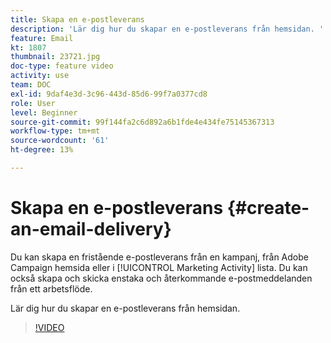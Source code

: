 ```yaml
---
title: Skapa en e-postleverans
description: 'Lär dig hur du skapar en e-postleverans från hemsidan. '
feature: Email
kt: 1807
thumbnail: 23721.jpg
doc-type: feature video
activity: use
team: DOC
exl-id: 9daf4e3d-3c96-443d-85d6-99f7a0377cd8
role: User
level: Beginner
source-git-commit: 99f144fa2c6d892a6b1fde4e434fe75145367313
workflow-type: tm+mt
source-wordcount: '61'
ht-degree: 13%

---
```


# Skapa en e-postleverans {#create-an-email-delivery}

Du kan skapa en fristående e-postleverans från en kampanj, från Adobe Campaign hemsida eller i [!UICONTROL Marketing Activity] lista. Du kan också skapa och skicka enstaka och återkommande e-postmeddelanden från ett arbetsflöde.

Lär dig hur du skapar en e-postleverans från hemsidan.

>[!VIDEO](https://video.tv.adobe.com/v/23721?quality=12)
